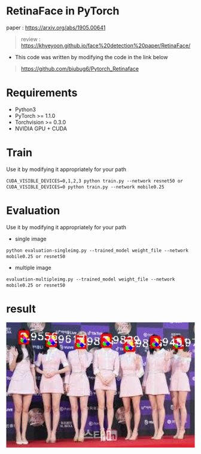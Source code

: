 # RetinaFace in PyTorch

paper : https://arxiv.org/abs/1905.00641

> review : https://khyeyoon.github.io/face%20detection%20paper/RetinaFace/

* This code was written by modifying the code in the link below

> https://github.com/biubug6/Pytorch_Retinaface 

# Requirements

* Python3
* PyTorch >= 1.1.0
* Torchvision >= 0.3.0
* NVIDIA GPU + CUDA

# Train

Use it by modifying it appropriately for your path

  ```Shell
  CUDA_VISIBLE_DEVICES=0,1,2,3 python train.py --network resnet50 or
  CUDA_VISIBLE_DEVICES=0 python train.py --network mobile0.25
  ```

# Evaluation

Use it by modifying it appropriately for your path

* single image

```Shell
python evaluation-singleimg.py --trained_model weight_file --network mobile0.25 or resnet50
```

* multiple image

```Shell
evaluation-multipleimg.py --trained_model weight_file --network mobile0.25 or resnet50
```

# result 

<p align="center"><img src="./widerface_evaluate/single/results/test_img/test.jpg" width="640"\></p>

